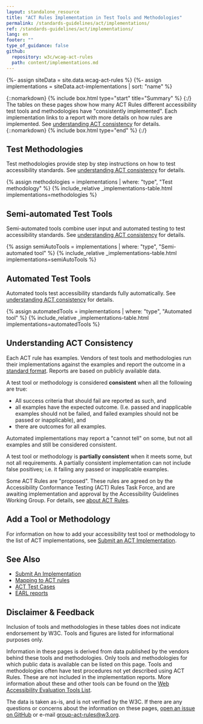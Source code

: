 ```yaml
---
layout: standalone_resource
title: "ACT Rules Implementation in Test Tools and Methodologies"
permalink: /standards-guidelines/act/implementations/
ref: /standards-guidelines/act/implementations/
lang: en
footer: ""
type_of_guidance: false
github:
  repository: w3c/wcag-act-rules
  path: content/implementations.md
---
```


{%- assign siteData = site.data.wcag-act-rules %}
{%- assign implementations = siteData.act-implementations | sort: "name" %}

{::nomarkdown} {% include box.html type="start" title="Summary" %} {:/}
The tables on these pages show how many ACT Rules different accessibility test tools and methodologies have "consistently implemented". Each implementation links to a report with more details on how rules are implemented. See [understanding ACT consistency](#understanding-act-consistency) for details.
{::nomarkdown} {% include box.html type="end" %} {:/}

## Test Methodologies

Test methodologies provide step by step instructions on how to test accessibility standards.
See [understanding ACT consistency](#understanding-act-consistency) for details.

{% assign methodologies = implementations | where: "type", "Test methodology" %}
{% include_relative _implementations-table.html implementations=methodologies %}

## Semi-automated Test Tools

Semi-automated tools combine user input and automated testing to test accessibility standards.
See [understanding ACT consistency](#understanding-act-consistency) for details.

{% assign semiAutoTools = implementations | where: "type", "Semi-automated tool" %}
{% include_relative _implementations-table.html implementations=semiAutoTools %}

## Automated Test Tools

Automated tools test accessibility standards fully automatically.
See [understanding ACT consistency](#understanding-act-consistency) for details.

{% assign automatedTools = implementations | where: "type", "Automated tool" %}
{% include_relative _implementations-table.html implementations=automatedTools %}

## Understanding ACT Consistency

Each ACT rule has examples. Vendors of test tools and methodologies run their implementations against the examples and report the outcome in a [standard format](https://act-rules.github.io/pages/implementations/earl-reports/). Reports are based on publicly available data.

A test tool or methodology is considered **consistent** when all the following are true:

- All success criteria that should fail are reported as such, and
- all examples have the expected outcome. (I.e. passed and inapplicable examples should not be failed, and failed examples should not be passed or inapplicable), and
- there are outcomes for all examples.

Automated implementations may report a "cannot tell" on some, but not all examples and still be considered consistent.

A test tool or methodology is **partially consistent** when it meets some, but not all requirements. A partially consistent implementation can not include false positives; i.e. it failing any passed or inapplicable examples.

Some ACT Rules are "proposed". These rules are agreed on by the Accessibility Conformance Testing (ACT) Rules Task Force, and are awaiting implementation and approval by the Accessibility Guidelines Working Group. For details, see [about ACT Rules](../rules/about/).

## Add a Tool or Methodology

For information on how to add your accessibility test tool or methodology to the list of ACT implementations, see [Submit an ACT Implementation](../report/submit/).

## See Also

- [Submit An Implementation](../report/submit/)
- [Mapping to ACT rules](../report/mapping/)
- [ACT Test Cases](../report/testcases/)
- [EARL reports](../report/earl/)

## Disclaimer & Feedback

Inclusion of tools and methodologies in these tables does not indicate endorsement by W3C. Tools and figures are listed for informational purposes only.

Information in these pages is derived from data published by the vendors behind these tools and methodologies. Only tools and methodologies for which public data is available can be listed on this page. Tools and methodologies often have test procedures not yet described using ACT Rules. These are not included in the implementation reports. More information about these and other tools can be found on the [Web Accessibility Evaluation Tools List](https://www.w3.org/WAI/ER/tools/).

The data is taken as-is, and is not verified by the W3C. If there are any questions or concerns about the information on these pages, [open an issue on GitHub](https://github.com/w3c/wcag-act-rules/issues/new) or e-mail [group-act-rules@w3.org](mailto:group-act-rules@w3.org?subject=[en]%20Accessibility%20Test%20Tools%20&%20Methodologies).
